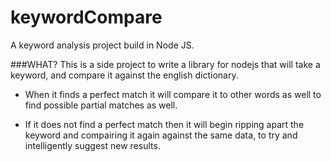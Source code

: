 keywordCompare
==============

A keyword analysis project build in Node JS.

###WHAT?
This is a side project to write a library for nodejs
that will take a keyword, and compare it against the english
dictionary.

* When it finds a perfect match it will compare it to other words as
well to find possible partial matches as well.

* If it does not find a perfect match then it will begin ripping apart
the keyword and compairing it again against the same data, to try and 
intelligently suggest new results.
